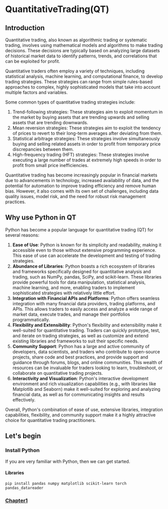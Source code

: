 # QuantitativeTrading(QT)

## Introduction

Quantitative trading, also known as algorithmic trading or systematic trading, involves using mathematical models and algorithms to make trading decisions. These decisions are typically based on analyzing large datasets of historical market data to identify patterns, trends, and correlations that can be exploited for profit.

Quantitative traders often employ a variety of techniques, including statistical analysis, machine learning, and computational finance, to develop trading strategies. These strategies can range from simple rules-based approaches to complex, highly sophisticated models that take into account multiple factors and variables.

Some common types of quantitative trading strategies include:

1. Trend-following strategies: These strategies aim to exploit momentum in the market by buying assets that are trending upwards and selling assets that are trending downwards.
2. Mean reversion strategies: These strategies aim to exploit the tendency of prices to revert to their long-term averages after deviating from them.
3. Statistical arbitrage strategies: These strategies involve simultaneously buying and selling related assets in order to profit from temporary price discrepancies between them.
4. High-frequency trading (HFT) strategies: These strategies involve executing a large number of trades at extremely high speeds in order to profit from small price inefficiencies.

Quantitative trading has become increasingly popular in financial markets due to advancements in technology, increased availability of data, and the potential for automation to improve trading efficiency and remove human bias. However, it also comes with its own set of challenges, including data quality issues, model risk, and the need for robust risk management practices.


## Why use Python in QT

Python has become a popular language for quantitative trading (QT) for several reasons:

1. **Ease of Use**: Python is known for its simplicity and readability, making it accessible even to those without extensive programming experience. This ease of use can accelerate the development and testing of trading strategies.
2. **Abundance of Libraries**: Python boasts a rich ecosystem of libraries and frameworks specifically designed for quantitative analysis and trading, such as NumPy, pandas, SciPy, and scikit-learn. These libraries provide powerful tools for data manipulation, statistical analysis, machine learning, and more, enabling traders to implement sophisticated strategies with relatively little effort.
3. **Integration with Financial APIs and Platforms**: Python offers seamless integration with many financial data providers, trading platforms, and APIs. This allows traders to easily access and analyze a wide range of market data, execute trades, and manage their portfolios programmatically.
4. **Flexibility and Extensibility**: Python's flexibility and extensibility make it well-suited for quantitative trading. Traders can quickly prototype, test, and iterate on trading strategies, as well as customize and extend existing libraries and frameworks to suit their specific needs.
5. **Community Support**: Python has a large and active community of developers, data scientists, and traders who contribute to open-source projects, share code and best practices, and provide support and guidance through forums, blogs, and online communities. This wealth of resources can be invaluable for traders looking to learn, troubleshoot, or collaborate on quantitative trading projects.
6. **Interactivity and Visualization**: Python's interactive development environment and rich visualization capabilities (e.g., with libraries like Matplotlib and Seaborn) make it well-suited for exploring and analyzing financial data, as well as for communicating insights and results effectively.

Overall, Python's combination of ease of use, extensive libraries, integration capabilities, flexibility, and community support make it a highly attractive choice for quantitative trading practitioners.


## Let's begin

### Install Python

If you are very familiar with Python, then we can get started.

#### Libraries

```
pip install pandas numpy matplotlib scikit-learn torch pandas_datareader

```

### [Chapter1](./chapter1.ipynb)
